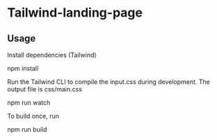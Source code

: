 # Tailwind-landing-page

## Usage

Install dependencies (Tailwind)

npm install

Run the Tailwind CLI to compile the input.css during development. The output file is css/main.css

npm run watch

To build once, run 

npm run build
